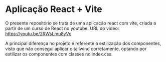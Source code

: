 # Aplicação React + Vite

O presente repositório se trata de uma aplicação react com vite, criada a partir de um curso de React no youtube.
URL do video: https://youtu.be/2RWsLmu8yVc

A principal diferença no projeto é referente a estilização dos componentes, visto que não consegui aplicar o tailwind corretamente, optando por estilizar os componentes com classes no index.css.
